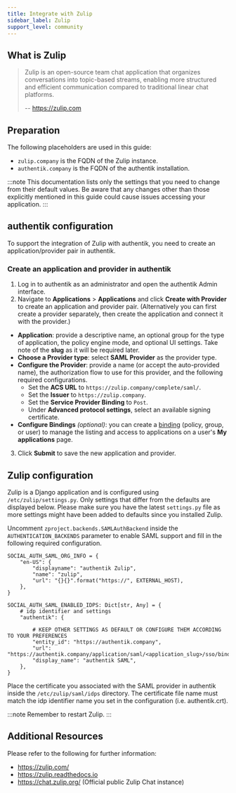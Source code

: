 ```yaml
---
title: Integrate with Zulip
sidebar_label: Zulip
support_level: community
---
```


## What is Zulip

> Zulip is an open-source team chat application that organizes conversations into topic-based streams, enabling more structured and efficient communication compared to traditional linear chat platforms.
>
> -- https://zulip.com

## Preparation

The following placeholders are used in this guide:

- `zulip.company` is the FQDN of the Zulip instance.
- `authentik.company` is the FQDN of the authentik installation.

:::note
This documentation lists only the settings that you need to change from their default values. Be aware that any changes other than those explicitly mentioned in this guide could cause issues accessing your application.
:::

## authentik configuration

To support the integration of Zulip with authentik, you need to create an application/provider pair in authentik.

### Create an application and provider in authentik

1. Log in to authentik as an administrator and open the authentik Admin interface.
2. Navigate to **Applications** > **Applications** and click **Create with Provider** to create an application and provider pair. (Alternatively you can first create a provider separately, then create the application and connect it with the provider.)

- **Application**: provide a descriptive name, an optional group for the type of application, the policy engine mode, and optional UI settings. Take note of the **slug** as it will be required later.
- **Choose a Provider type**: select **SAML Provider** as the provider type.
- **Configure the Provider**: provide a name (or accept the auto-provided name), the authorization flow to use for this provider, and the following required configurations.
    - Set the **ACS URL** to `https://zulip.company/complete/saml/`.
    - Set the **Issuer** to `https://zulip.company`.
    - Set the **Service Provider Binding** to `Post`.
    - Under **Advanced protocol settings**, select an available signing certificate.
- **Configure Bindings** _(optional)_: you can create a [binding](/docs/add-secure-apps/flows-stages/bindings/) (policy, group, or user) to manage the listing and access to applications on a user's **My applications** page.

3. Click **Submit** to save the new application and provider.

## Zulip configuration

Zulip is a Django application and is configured using `/etc/zulip/settings.py`. Only settings that differ
from the defaults are displayed below. Please make sure you have the latest `settings.py` file as more settings
might have been added to defaults since you installed Zulip.

Uncomment `zproject.backends.SAMLAuthBackend` inside the `AUTHENTICATION_BACKENDS` parameter to enable SAML support
and fill in the following required configuration.

```
SOCIAL_AUTH_SAML_ORG_INFO = {
    "en-US": {
        "displayname": "authentik Zulip",
        "name": "zulip",
        "url": "{}{}".format("https://", EXTERNAL_HOST),
    },
}

SOCIAL_AUTH_SAML_ENABLED_IDPS: Dict[str, Any] = {
    # idp identifier and settings
    "authentik": {

	    # KEEP OTHER SETTINGS AS DEFAULT OR CONFIGURE THEM ACCORDING TO YOUR PREFERENCES
        "entity_id": "https://authentik.company",
        "url": "https://authentik.company/application/saml/<application_slug>/sso/binding/redirect/",
        "display_name": "authentik SAML",
    },
}

```

Place the certificate you associated with the SAML provider in authentik inside the `/etc/zulip/saml/idps` directory.
The certificate file name must match the idp identifier name you set in the configuration (i.e. authentik.crt).

:::note
Remember to restart Zulip.
:::

## Additional Resources

Please refer to the following for further information:

- https://zulip.com/
- https://zulip.readthedocs.io
- https://chat.zulip.org/ (Official public Zulip Chat instance)
